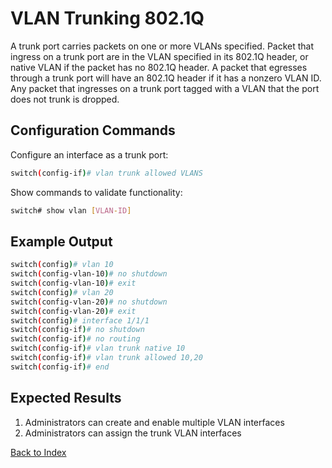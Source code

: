 # VLAN Trunking 802.1Q 

A trunk port carries packets on one or more VLANs specified. Packet that ingress on a trunk port are in the VLAN specified in its 802.1Q header, or native VLAN if the packet has no 802.1Q header. A packet that egresses through a trunk port will have an 802.1Q header if it has a nonzero VLAN ID. Any packet that ingresses on a trunk port tagged with a VLAN that the port does not trunk is dropped. 

## Configuration Commands

Configure an interface as a trunk port: 

```bash
switch(config-if)# vlan trunk allowed VLANS
```

Show commands to validate functionality:  

```bash
switch# show vlan [VLAN-ID]
```

## Example Output 

```bash
switch(config)# vlan 10
switch(config-vlan-10)# no shutdown
switch(config-vlan-10)# exit
switch(config)# vlan 20
switch(config-vlan-20)# no shutdown
switch(config-vlan-20)# exit
switch(config)# interface 1/1/1
switch(config-if)# no shutdown
switch(config-if)# no routing
switch(config-if)# vlan trunk native 10
switch(config-if)# vlan trunk allowed 10,20
switch(config-if)# end
```

## Expected Results 

1. Administrators can create and enable multiple VLAN interfaces 
2. Administrators can assign the trunk VLAN interfaces


[Back to Index](../index.md)